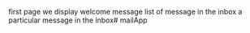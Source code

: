 first page we display welcome message 
list of message in the inbox
a particular message in the inbox# mailApp
